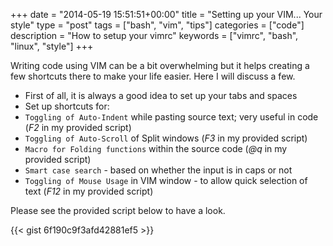+++
date = "2014-05-19 15:51:51+00:00"
title = "Setting up your VIM... Your style"
type = "post"
tags = ["bash", "vim", "tips"]
categories = ["code"]
description = "How to setup your vimrc"
keywords = ["vimrc", "bash", "linux", "style"]
+++

Writing code using VIM can be a bit overwhelming but it helps creating a few shortcuts there to make your life easier. Here I will discuss a few.

- First of all, it is always a good idea to set up your tabs and spaces
- Set up shortcuts for:
 - `Toggling of Auto-Indent` while pasting source text; very useful in code (_F2_ in my provided script)
 - `Toggling of Auto-Scroll` of Split windows (_F3_ in my provided script)
 - `Macro for Folding functions` within the source code (*_@q_* in my provided script)
 - `Smart case search` - based on whether the input is in caps or not
 - `Toggling of Mouse Usage` in VIM window - to allow quick selection of text (_F12_ in my provided script)


Please see the provided script below to have a look.



{{< gist 6f190c9f3afd42881ef5 >}}


